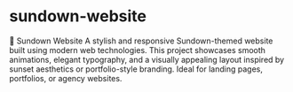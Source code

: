 # sundown-website
🌇 Sundown Website A stylish and responsive Sundown-themed website built using modern web technologies. This project showcases smooth animations, elegant typography, and a visually appealing layout inspired by sunset aesthetics or portfolio-style branding. Ideal for landing pages, portfolios, or agency websites.
